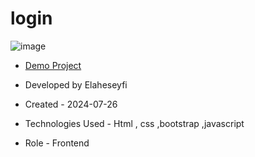 # login

![image](https://github.com/user-attachments/assets/39d7efb8-7848-49e0-8724-8613c4bd57a9)

- [Demo Project](https://elaheseyfi.github.io/login/)

- Developed by Elaheseyfi

- Created - 2024-07-26

- Technologies Used - Html , css ,bootstrap ,javascript

- Role - Frontend

